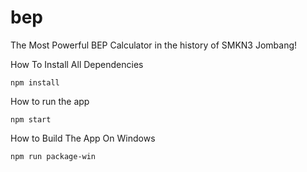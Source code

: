 # bep
The Most Powerful BEP Calculator in the history of SMKN3 Jombang!

How To Install All Dependencies
```node
npm install
```

How to run the app
```node
npm start
```

How to Build The App On Windows
```node
npm run package-win
```
